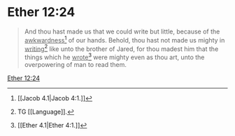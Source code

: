 # Ether 12:24

> And thou hast made us that we could write but little, because of the <u>awkwardness</u>[^a] of our hands. Behold, thou hast not made us mighty in <u>writing</u>[^b] like unto the brother of Jared, for thou madest him that the things which he <u>wrote</u>[^c] were mighty even as thou art, unto the overpowering of man to read them.

[Ether 12:24](https://www.churchofjesuschrist.org/study/scriptures/bofm/ether/12?lang=eng&id=p24#p24)


[^a]: [[Jacob 4.1|Jacob 4:1.]]
[^b]: TG [[Language]].
[^c]: [[Ether 4.1|Ether 4:1.]]
